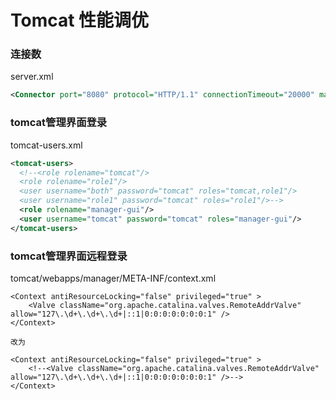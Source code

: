 # Tomcat 性能调优


###  连接数

server.xml

```xml
<Connector port="8080" protocol="HTTP/1.1" connectionTimeout="20000" maxThreads="2000" acceptCount="1000" redirectPort="8443" />
```

### tomcat管理界面登录

tomcat-users.xml 

```xml
<tomcat-users>
  <!--<role rolename="tomcat"/>
  <role rolename="role1"/>
  <user username="both" password="tomcat" roles="tomcat,role1"/>
  <user username="role1" password="tomcat" roles="role1"/>-->
  <role rolename="manager-gui"/>
  <user username="tomcat" password="tomcat" roles="manager-gui"/>
</tomcat-users>
```

### tomcat管理界面远程登录

tomcat/webapps/manager/META-INF/context.xml

```
<Context antiResourceLocking="false" privileged="true" >
    <Valve className="org.apache.catalina.valves.RemoteAddrValve" allow="127\.\d+\.\d+\.\d+|::1|0:0:0:0:0:0:0:1" />
</Context>

改为

<Context antiResourceLocking="false" privileged="true" >
    <!--<Valve className="org.apache.catalina.valves.RemoteAddrValve" allow="127\.\d+\.\d+\.\d+|::1|0:0:0:0:0:0:0:1" />-->
</Context>
```

